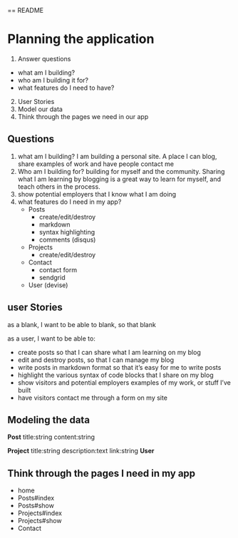 == README

# Planning the application
1. Answer questions
  - what am I building?
  - who am I building it for?
  - what features do I need to have?
2. User Stories
3. Model our data
4. Think through the pages we need in our app

## Questions
1. what am I building? I am building a personal site.  A place I can blog, share examples of work and have people contact me
2. Who am I building for? building for myself and the community. Sharing what I am learning by blogging is a great way to learn for myself, and teach others in the process. 
3. show potential employers that I know what I am doing
4. what features do I need in my app?
    - Posts
      - create/edit/destroy
      - markdown
      - syntax highlighting
      - comments (disqus)
    - Projects
      - create/edit/destroy
    - Contact
      - contact form
      - sendgrid
    - User (devise)

## user Stories
as a blank, I want to be able to blank, so that blank

as a user, I want to be able to:
- create posts so that I can share what I am learning on my blog
- edit and destroy posts, so that I can manage my blog
- write posts in markdown format so that it’s easy for me to write posts
- highlight the various syntax of code blocks that I share on my blog
- show visitors and potential employers examples of my work, or stuff I’ve built
- have visitors contact me through a form on my site

## Modeling the data
**Post**
  title:string
  content:string

**Project**
  title:string
  description:text
  link:string
**User**

## Think through the pages I need in my app

- home
- Posts#index
- Posts#show
- Projects#index
- Projects#show
- Contact

